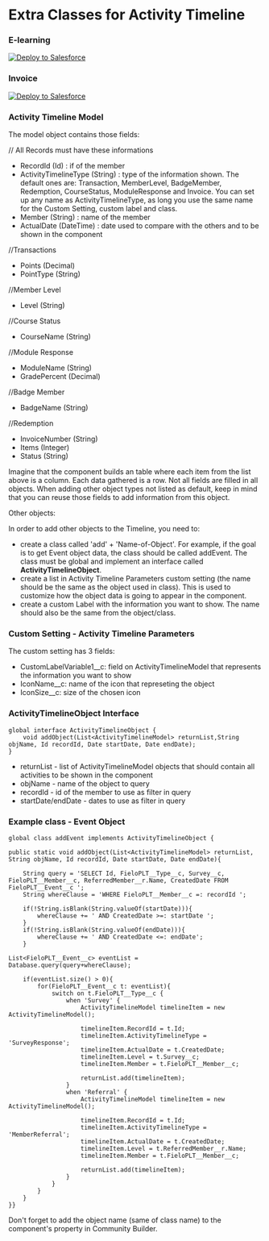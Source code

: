 # Extra Classes for Activity Timeline

 ### E-learning 
 <a href="https://githubsfdeploy.herokuapp.com?owner=brunadileo&repo=ExtraClasses&ref=fieloelr">
  <img alt="Deploy to Salesforce"
       src="https://raw.githubusercontent.com/afawcett/githubsfdeploy/master/deploy.png">
</a>

### Invoice 
 <a href="https://githubsfdeploy.herokuapp.com?owner=brunadileo&repo=ExtraClasses&ref=fieloprp">
  <img alt="Deploy to Salesforce"
       src="https://raw.githubusercontent.com/afawcett/githubsfdeploy/master/deploy.png">
</a>

### Activity Timeline Model

The model object contains those fields:

// All Records must have these informations
- RecordId (Id) : if of the member
- ActivityTimelineType (String) : type of the information shown. The default ones are: Transaction, MemberLevel, BadgeMember, Redemption,  CourseStatus, ModuleResponse and Invoice. You can set up any name as ActivityTimelineType, as long you use the same name for the Custom Setting, custom label and class. 
- Member (String) : name of the member
- ActualDate (DateTime) : date used to compare with the others and to be shown in the component

//Transactions
- Points (Decimal) 
- PointType (String)

//Member Level 
- Level (String)

//Course Status
- CourseName (String)

//Module Response
- ModuleName (String)
- GradePercent (Decimal)

//Badge Member
- BadgeName (String)

//Redemption 
- InvoiceNumber (String)
- Items (Integer)
- Status (String)

Imagine that the component builds an table where each item from the list above is a column. Each data gathered is a row. Not all fields are filled in all objects. When adding other object types not listed as default, keep in mind that you can reuse those fields to add information from this object. 


Other objects:

In order to add other objects to the Timeline, you need to:

- create a class called 'add' + 'Name-of-Object'. For example, if the goal is to get Event object data, the class should be called addEvent. The class must be global and implement an interface called **ActivityTimelineObject**.
- create a list in Activity Timeline Parameters custom setting (the name should be the same as the object used in class). This is used to customize how the object data is going to appear in the component.
- create a custom Label with the information you want to show. The name should also be the same from the object/class.

### Custom Setting - Activity Timeline Parameters

The custom setting has 3 fields:
- CustomLabelVariable1__c: field on ActivityTimelineModel that represents the information you want to show
- IconName__c: name of the icon that represeting the object
- IconSize__c: size of the chosen icon

### ActivityTimelineObject Interface
```
global interface ActivityTimelineObject {
	void addObject(List<ActivityTimelineModel> returnList,String objName, Id recordId, Date startDate, Date endDate);
}
```

- returnList - list of ActivityTimelineModel objects that should contain all activities to be shown in the component
- objName - name of the object to query
- recordId - id of the member to use as filter in query
- startDate/endDate - dates to use as filter in query


### Example class - Event Object

	global class addEvent implements ActivityTimelineObject {
    	
	public static void addObject(List<ActivityTimelineModel> returnList, String objName, Id recordId, Date startDate, Date endDate){
        
        String query = 'SELECT Id, FieloPLT__Type__c, Survey__c, FieloPLT__Member__c, ReferredMember__r.Name, CreatedDate FROM FieloPLT__Event__c ';
        String whereClause = 'WHERE FieloPLT__Member__c =: recordId ';
        
        if(!String.isBlank(String.valueOf(startDate))){
            whereClause += ' AND CreatedDate >=: startDate ';
        }
        if(!String.isBlank(String.valueOf(endDate))){
            whereClause += ' AND CreatedDate <=: endDate';
        }       

	List<FieloPLT__Event__c> eventList = Database.query(query+whereClause);
                
        if(eventList.size() > 0){
            for(FieloPLT__Event__c t: eventList){
                switch on t.FieloPLT__Type__c {
                    when 'Survey' {
                        ActivityTimelineModel timelineItem = new ActivityTimelineModel();
                        
                        timelineItem.RecordId = t.Id;
                        timelineItem.ActivityTimelineType = 'SurveyResponse';
                        timelineItem.ActualDate = t.CreatedDate;
                        timelineItem.Level = t.Survey__c;
                        timelineItem.Member = t.FieloPLT__Member__c;
                        
                        returnList.add(timelineItem);
                    }
                    when 'Referral' {
                        ActivityTimelineModel timelineItem = new ActivityTimelineModel();
                        
                        timelineItem.RecordId = t.Id;
                        timelineItem.ActivityTimelineType = 'MemberReferral';
                        timelineItem.ActualDate = t.CreatedDate;
                        timelineItem.Level = t.ReferredMember__r.Name;
                        timelineItem.Member = t.FieloPLT__Member__c;
                        
                        returnList.add(timelineItem);
                    }
                }
            }
        }
    }}

Don't forget to add the object name (same of class name) to the component's property in Community Builder. 




